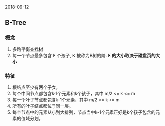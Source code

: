 2018-09-12

## B-Tree

### 概念
1. 多路平衡查找树
2. 每一个节点最多包含 K 个孩子, K 被称为B树的阶. **K 的大小取决于磁盘页的大小**


### 特征
1. 根结点至少有两个子女。
2. 每个中间节点都包含k-1个元素和k个孩子，其中 m/2 <= k <= m
3. 每一个叶子节点都包含k-1个元素，其中 m/2 <= k <= m
4. 所有的叶子结点都位于同一层。
5. 每个节点中的元素从小到大排列，节点当中k-1个元素正好是k个孩子包含的元素的值域分划。